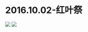 # 2016.10.02-红叶祭
![](https://bilicoverimg.github.io/2016/2016.10.06-b站红叶祭.png)
![](https://bilicover2016.github.io/2016.10.02-2.jpg)